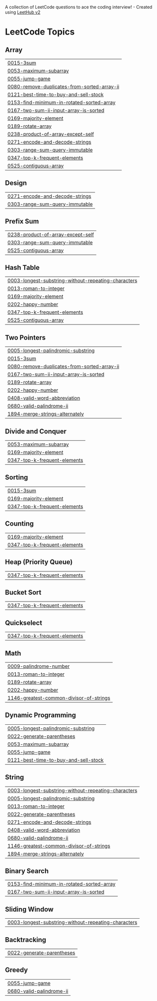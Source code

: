 A collection of LeetCode questions to ace the coding interview! - Created using [LeetHub v2](https://github.com/arunbhardwaj/LeetHub-2.0)
<!---LeetCode Topics Start-->
# LeetCode Topics
## Array
|  |
| ------- |
| [0015-3sum](https://github.com/espython/ds-algo-leetCode/tree/master/0015-3sum) |
| [0053-maximum-subarray](https://github.com/espython/ds-algo-leetCode/tree/master/0053-maximum-subarray) |
| [0055-jump-game](https://github.com/espython/ds-algo-leetCode/tree/master/0055-jump-game) |
| [0080-remove-duplicates-from-sorted-array-ii](https://github.com/espython/ds-algo-leetCode/tree/master/0080-remove-duplicates-from-sorted-array-ii) |
| [0121-best-time-to-buy-and-sell-stock](https://github.com/espython/ds-algo-leetCode/tree/master/0121-best-time-to-buy-and-sell-stock) |
| [0153-find-minimum-in-rotated-sorted-array](https://github.com/espython/ds-algo-leetCode/tree/master/0153-find-minimum-in-rotated-sorted-array) |
| [0167-two-sum-ii-input-array-is-sorted](https://github.com/espython/ds-algo-leetCode/tree/master/0167-two-sum-ii-input-array-is-sorted) |
| [0169-majority-element](https://github.com/espython/ds-algo-leetCode/tree/master/0169-majority-element) |
| [0189-rotate-array](https://github.com/espython/ds-algo-leetCode/tree/master/0189-rotate-array) |
| [0238-product-of-array-except-self](https://github.com/espython/ds-algo-leetCode/tree/master/0238-product-of-array-except-self) |
| [0271-encode-and-decode-strings](https://github.com/espython/ds-algo-leetCode/tree/master/0271-encode-and-decode-strings) |
| [0303-range-sum-query-immutable](https://github.com/espython/ds-algo-leetCode/tree/master/0303-range-sum-query-immutable) |
| [0347-top-k-frequent-elements](https://github.com/espython/ds-algo-leetCode/tree/master/0347-top-k-frequent-elements) |
| [0525-contiguous-array](https://github.com/espython/ds-algo-leetCode/tree/master/0525-contiguous-array) |
## Design
|  |
| ------- |
| [0271-encode-and-decode-strings](https://github.com/espython/ds-algo-leetCode/tree/master/0271-encode-and-decode-strings) |
| [0303-range-sum-query-immutable](https://github.com/espython/ds-algo-leetCode/tree/master/0303-range-sum-query-immutable) |
## Prefix Sum
|  |
| ------- |
| [0238-product-of-array-except-self](https://github.com/espython/ds-algo-leetCode/tree/master/0238-product-of-array-except-self) |
| [0303-range-sum-query-immutable](https://github.com/espython/ds-algo-leetCode/tree/master/0303-range-sum-query-immutable) |
| [0525-contiguous-array](https://github.com/espython/ds-algo-leetCode/tree/master/0525-contiguous-array) |
## Hash Table
|  |
| ------- |
| [0003-longest-substring-without-repeating-characters](https://github.com/espython/ds-algo-leetCode/tree/master/0003-longest-substring-without-repeating-characters) |
| [0013-roman-to-integer](https://github.com/espython/ds-algo-leetCode/tree/master/0013-roman-to-integer) |
| [0169-majority-element](https://github.com/espython/ds-algo-leetCode/tree/master/0169-majority-element) |
| [0202-happy-number](https://github.com/espython/ds-algo-leetCode/tree/master/0202-happy-number) |
| [0347-top-k-frequent-elements](https://github.com/espython/ds-algo-leetCode/tree/master/0347-top-k-frequent-elements) |
| [0525-contiguous-array](https://github.com/espython/ds-algo-leetCode/tree/master/0525-contiguous-array) |
## Two Pointers
|  |
| ------- |
| [0005-longest-palindromic-substring](https://github.com/espython/ds-algo-leetCode/tree/master/0005-longest-palindromic-substring) |
| [0015-3sum](https://github.com/espython/ds-algo-leetCode/tree/master/0015-3sum) |
| [0080-remove-duplicates-from-sorted-array-ii](https://github.com/espython/ds-algo-leetCode/tree/master/0080-remove-duplicates-from-sorted-array-ii) |
| [0167-two-sum-ii-input-array-is-sorted](https://github.com/espython/ds-algo-leetCode/tree/master/0167-two-sum-ii-input-array-is-sorted) |
| [0189-rotate-array](https://github.com/espython/ds-algo-leetCode/tree/master/0189-rotate-array) |
| [0202-happy-number](https://github.com/espython/ds-algo-leetCode/tree/master/0202-happy-number) |
| [0408-valid-word-abbreviation](https://github.com/espython/ds-algo-leetCode/tree/master/0408-valid-word-abbreviation) |
| [0680-valid-palindrome-ii](https://github.com/espython/ds-algo-leetCode/tree/master/0680-valid-palindrome-ii) |
| [1894-merge-strings-alternately](https://github.com/espython/ds-algo-leetCode/tree/master/1894-merge-strings-alternately) |
## Divide and Conquer
|  |
| ------- |
| [0053-maximum-subarray](https://github.com/espython/ds-algo-leetCode/tree/master/0053-maximum-subarray) |
| [0169-majority-element](https://github.com/espython/ds-algo-leetCode/tree/master/0169-majority-element) |
| [0347-top-k-frequent-elements](https://github.com/espython/ds-algo-leetCode/tree/master/0347-top-k-frequent-elements) |
## Sorting
|  |
| ------- |
| [0015-3sum](https://github.com/espython/ds-algo-leetCode/tree/master/0015-3sum) |
| [0169-majority-element](https://github.com/espython/ds-algo-leetCode/tree/master/0169-majority-element) |
| [0347-top-k-frequent-elements](https://github.com/espython/ds-algo-leetCode/tree/master/0347-top-k-frequent-elements) |
## Counting
|  |
| ------- |
| [0169-majority-element](https://github.com/espython/ds-algo-leetCode/tree/master/0169-majority-element) |
| [0347-top-k-frequent-elements](https://github.com/espython/ds-algo-leetCode/tree/master/0347-top-k-frequent-elements) |
## Heap (Priority Queue)
|  |
| ------- |
| [0347-top-k-frequent-elements](https://github.com/espython/ds-algo-leetCode/tree/master/0347-top-k-frequent-elements) |
## Bucket Sort
|  |
| ------- |
| [0347-top-k-frequent-elements](https://github.com/espython/ds-algo-leetCode/tree/master/0347-top-k-frequent-elements) |
## Quickselect
|  |
| ------- |
| [0347-top-k-frequent-elements](https://github.com/espython/ds-algo-leetCode/tree/master/0347-top-k-frequent-elements) |
## Math
|  |
| ------- |
| [0009-palindrome-number](https://github.com/espython/ds-algo-leetCode/tree/master/0009-palindrome-number) |
| [0013-roman-to-integer](https://github.com/espython/ds-algo-leetCode/tree/master/0013-roman-to-integer) |
| [0189-rotate-array](https://github.com/espython/ds-algo-leetCode/tree/master/0189-rotate-array) |
| [0202-happy-number](https://github.com/espython/ds-algo-leetCode/tree/master/0202-happy-number) |
| [1146-greatest-common-divisor-of-strings](https://github.com/espython/ds-algo-leetCode/tree/master/1146-greatest-common-divisor-of-strings) |
## Dynamic Programming
|  |
| ------- |
| [0005-longest-palindromic-substring](https://github.com/espython/ds-algo-leetCode/tree/master/0005-longest-palindromic-substring) |
| [0022-generate-parentheses](https://github.com/espython/ds-algo-leetCode/tree/master/0022-generate-parentheses) |
| [0053-maximum-subarray](https://github.com/espython/ds-algo-leetCode/tree/master/0053-maximum-subarray) |
| [0055-jump-game](https://github.com/espython/ds-algo-leetCode/tree/master/0055-jump-game) |
| [0121-best-time-to-buy-and-sell-stock](https://github.com/espython/ds-algo-leetCode/tree/master/0121-best-time-to-buy-and-sell-stock) |
## String
|  |
| ------- |
| [0003-longest-substring-without-repeating-characters](https://github.com/espython/ds-algo-leetCode/tree/master/0003-longest-substring-without-repeating-characters) |
| [0005-longest-palindromic-substring](https://github.com/espython/ds-algo-leetCode/tree/master/0005-longest-palindromic-substring) |
| [0013-roman-to-integer](https://github.com/espython/ds-algo-leetCode/tree/master/0013-roman-to-integer) |
| [0022-generate-parentheses](https://github.com/espython/ds-algo-leetCode/tree/master/0022-generate-parentheses) |
| [0271-encode-and-decode-strings](https://github.com/espython/ds-algo-leetCode/tree/master/0271-encode-and-decode-strings) |
| [0408-valid-word-abbreviation](https://github.com/espython/ds-algo-leetCode/tree/master/0408-valid-word-abbreviation) |
| [0680-valid-palindrome-ii](https://github.com/espython/ds-algo-leetCode/tree/master/0680-valid-palindrome-ii) |
| [1146-greatest-common-divisor-of-strings](https://github.com/espython/ds-algo-leetCode/tree/master/1146-greatest-common-divisor-of-strings) |
| [1894-merge-strings-alternately](https://github.com/espython/ds-algo-leetCode/tree/master/1894-merge-strings-alternately) |
## Binary Search
|  |
| ------- |
| [0153-find-minimum-in-rotated-sorted-array](https://github.com/espython/ds-algo-leetCode/tree/master/0153-find-minimum-in-rotated-sorted-array) |
| [0167-two-sum-ii-input-array-is-sorted](https://github.com/espython/ds-algo-leetCode/tree/master/0167-two-sum-ii-input-array-is-sorted) |
## Sliding Window
|  |
| ------- |
| [0003-longest-substring-without-repeating-characters](https://github.com/espython/ds-algo-leetCode/tree/master/0003-longest-substring-without-repeating-characters) |
## Backtracking
|  |
| ------- |
| [0022-generate-parentheses](https://github.com/espython/ds-algo-leetCode/tree/master/0022-generate-parentheses) |
## Greedy
|  |
| ------- |
| [0055-jump-game](https://github.com/espython/ds-algo-leetCode/tree/master/0055-jump-game) |
| [0680-valid-palindrome-ii](https://github.com/espython/ds-algo-leetCode/tree/master/0680-valid-palindrome-ii) |
<!---LeetCode Topics End-->